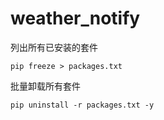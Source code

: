 # weather_notify

列出所有已安装的套件
```
pip freeze > packages.txt
```

批量卸载所有套件
```
pip uninstall -r packages.txt -y
```